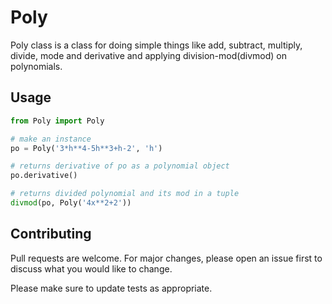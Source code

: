 # Poly

Poly class is a class for doing simple things like add, subtract, multiply, divide, mode and derivative and applying division-mod(divmod) on polynomials.


## Usage

```python
from Poly import Poly

# make an instance
po = Poly('3*h**4-5h**3+h-2', 'h')

# returns derivative of po as a polynomial object
po.derivative()

# returns divided polynomial and its mod in a tuple
divmod(po, Poly('4x**2+2'))
```

## Contributing
Pull requests are welcome. For major changes, please open an issue first to discuss what you would like to change.

Please make sure to update tests as appropriate.